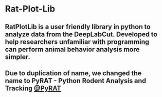 # Rat-Plot-Lib

## RatPlotLib is a user friendly library in python to analyze data from the DeepLabCut. Developed to help researchers unfamiliar with programming can perform animal behavior analysis more simpler.

## Due to duplication of name, we changed the name to PyRAT - Python Rodent Analysis and Tracking [@PyRAT](https://github.com/pyratlib)
